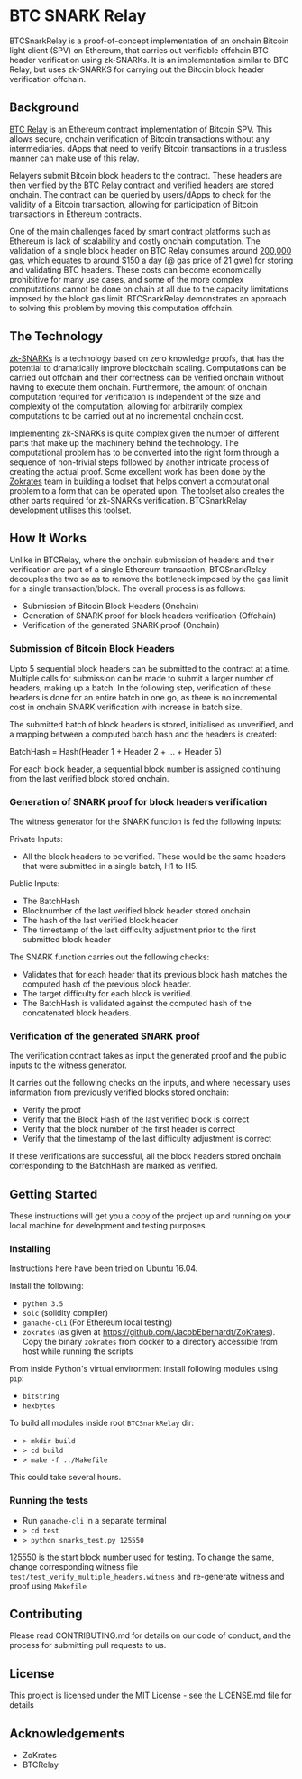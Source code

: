 # BTC SNARK Relay


BTCSnarkRelay is a proof-of-concept implementation of an onchain Bitcoin light client (SPV) on Ethereum, that carries out verifiable offchain BTC header verification using zk-SNARKs. It is an implementation similar to BTC Relay, but uses zk-SNARKS for carrying out the Bitcoin block header verification offchain. 


## Background

[BTC Relay](https://github.com/ethereum/btcrelay) is an Ethereum contract implementation of Bitcoin SPV. This allows secure, onchain verification of Bitcoin transactions without any intermediaries. dApps that need to verify Bitcoin transactions in a trustless manner can make use of this relay.

Relayers submit Bitcoin block headers to the contract. These headers are then verified by the BTC Relay contract and verified headers are stored onchain. The contract can be queried by users/dApps to check for the validity of a Bitcoin transaction, allowing for participation of Bitcoin transactions in Ethereum contracts.

One of the main challenges faced by smart contract platforms such as Ethereum is lack of scalability and costly onchain computation. The validation of a single block header on BTC Relay consumes around [200,000 gas](https://etherscan.io/tx/0x3f84a29f030802bdfda6734eeb3b60ebc4a3d79f92e8249a0733b11c1a5ad85d), which equates to around $150 a day (@ gas price of 21 gwe) for storing and validating BTC headers. These costs can become economically prohibitive for many use cases, and some of the more complex computations cannot be done on chain at all due to the capacity limitations imposed by the block gas limit. BTCSnarkRelay demonstrates an approach to solving this problem by moving this computation offchain.

## The Technology

[zk-SNARKs](http://chriseth.github.io/notes/articles/zksnarks/zksnarks.pdf) is a technology based on zero knowledge proofs, that has the potential to dramatically improve blockchain scaling. Computations can be carried out offchain and their correctness can be verified onchain without having to execute them onchain. Furthermore, the amount of onchain computation required for verification is independent of the size and complexity of the computation, allowing for arbitrarily complex computations to be carried out at no incremental onchain cost.

Implementing zk-SNARKs is quite complex given the number of different parts that make up the machinery behind the technology. The computational problem has to be converted into the right form through a sequence of non-trivial steps followed by another intricate process of creating the actual proof. Some excellent work has been done by the [Zokrates](https://github.com/JacobEberhardt/ZoKrates) team in building a toolset that helps convert a computational problem to a form that can be operated upon. The toolset also creates the other parts required for zk-SNARKs verification. BTCSnarkRelay development utilises this toolset.

## How It Works

Unlike in BTCRelay, where the onchain submission of headers and their verification are part of a single Ethereum transaction, BTCSnarkRelay decouples the two so as to remove the bottleneck imposed by the gas limit for a single transaction/block. The overall process is as follows:

* Submission of Bitcoin Block Headers (Onchain)
* Generation of SNARK proof for block headers verification (Offchain)
* Verification of the generated SNARK proof (Onchain)



### Submission of Bitcoin Block Headers

Upto 5 sequential block headers can be submitted to the contract at a time. Multiple calls for submission can be made to submit a larger number of headers, making up a batch. In the following step, verification of these headers is done for an entire batch in one go, as there is no incremental cost in onchain SNARK verification with increase in batch size.

The submitted batch of block headers is stored, initialised as unverified, and a mapping between a computed batch hash and the headers is created:

BatchHash = Hash(Header 1 + Header 2 + ... + Header 5)

For each block header, a sequential block number is assigned continuing from the last verified block stored onchain.


### Generation of SNARK proof for block headers verification

The witness generator for the SNARK function is fed the following inputs:

Private Inputs: 
* All the block headers to be verified. These would be the same headers that were submitted in a single batch, H1 to H5. 

Public Inputs:
* The BatchHash
* Blocknumber of the last verified block header stored onchain
* The hash of the last verified block header
* The timestamp of the last difficulty adjustment prior to the first submitted block header

The SNARK function carries out the following checks:

* Validates that for each header that its previous block hash matches the computed hash of the previous block header.  
* The target difficulty for each block is verified.  
* The BatchHash is validated against the computed hash of the concatenated block headers.  



### Verification of the generated SNARK proof

The verification contract takes as input the generated proof and the public inputs to the witness generator.

It carries out the following checks on the inputs, and where necessary uses information from previously verified blocks stored onchain:


* Verify the proof
* Verify that the Block Hash of the last verified block is correct
* Verify that the block number of the first header is correct
* Verify that the timestamp of the last difficulty adjustment is correct  

If these verifications are successful, all the block headers stored onchain corresponding to the BatchHash are marked as verified.  

## Getting Started

These instructions will get you a copy of the project up and running on your local machine for development and testing purposes

### Installing
Instructions here have been tried on Ubuntu 16.04.  

Install the following:
* `python 3.5`
* `solc` (solidity compiler)
* `ganache-cli` (For Ethereum local testing)
* `zokrates` (as given  at https://github.com/JacobEberhardt/ZoKrates). Copy the binary `zokrates` from docker to a directory accessible from host while running the scripts

From inside Python's virtual environment install following modules using `pip`:
* `bitstring`
* `hexbytes`

To build all modules inside root `BTCSnarkRelay` dir:
* `> mkdir build`
* `> cd build`
* `> make -f ../Makefile`

This could take several hours.  

### Running the tests
* Run `ganache-cli` in a separate terminal
* `> cd test`
* `> python snarks_test.py 125550`

125550 is the start block number used for testing. To change the same, change corresponding witness file  `test/test_verify_multiple_headers.witness` and re-generate witness and proof using `Makefile`

## Contributing

Please read CONTRIBUTING.md for details on our code of conduct, and the process for submitting pull requests to us.

## License

This project is licensed under the MIT License - see the LICENSE.md file for details

## Acknowledgements

* ZoKrates
* BTCRelay


